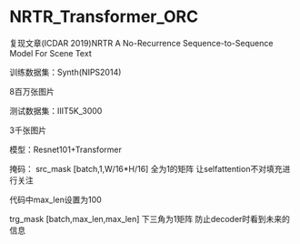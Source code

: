 # NRTR_Transformer_ORC

复现文章(ICDAR 2019)NRTR A No-Recurrence Sequence-to-Sequence Model For Scene Text

训练数据集：Synth(NIPS2014)  

8百万张图片 

测试数据集：IIIT5K_3000     

3千张图片

模型：Resnet101+Transformer

掩码：
src_mask [batch,1,W/16*H/16] 全为1的矩阵      	让selfattention不对填充进行关注

代码中max_len设置为100

trg_mask [batch,max_len,max_len] 下三角为1矩阵      	防止decoder时看到未来的信息
